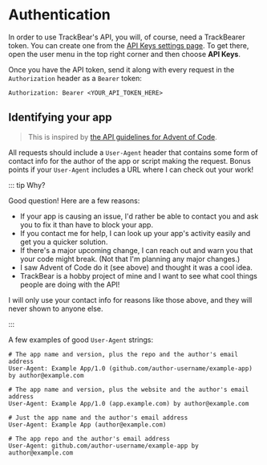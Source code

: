 # Authentication

In order to use TrackBear's API, you will, of course, need a TrackBearer token. You can create one from the [API Keys settings page](https://trackbear.app/account/api-keys). To get there, open the user menu in the top right corner and then choose **API Keys**.

Once you have the API token, send it along with every request in the `Authorization` header as a `Bearer` token:

```
Authorization: Bearer <YOUR_API_TOKEN_HERE>
```

## Identifying your app

> This is inspired by [the API guidelines for Advent of Code](https://www.reddit.com/r/adventofcode/wiki/faqs/automation/#wiki_put_your_contact_info_in_your_script.27s_user-agent_header).

All requests should include a `User-Agent` header that contains some form of contact info for the author of the app or script making the request. Bonus points if your `User-Agent` includes a URL where I can check out your work!

::: tip Why?

Good question! Here are a few reasons:

- If your app is causing an issue, I'd rather be able to contact you and ask you to fix it than have to block your app.
- If you contact me for help, I can look up your app's activity easily and get you a quicker solution.
- If there's a major upcoming change, I can reach out and warn you that your code might break. (Not that I'm planning any major changes.)
- I saw Advent of Code do it (see above) and thought it was a cool idea.
- TrackBear is a hobby project of mine and I want to see what cool things people are doing with the API!

I will only use your contact info for reasons like those above, and they will never shown to anyone else.

:::

A few examples of good `User-Agent` strings:

```
# The app name and version, plus the repo and the author's email address
User-Agent: Example App/1.0 (github.com/author-username/example-app) by author@example.com

# The app name and version, plus the website and the author's email address
User-Agent: Example App/1.0 (app.example.com) by author@example.com

# Just the app name and the author's email address
User-Agent: Example App (author@example.com)

# The app repo and the author's email address
User-Agent: github.com/author-username/example-app by author@example.com
```